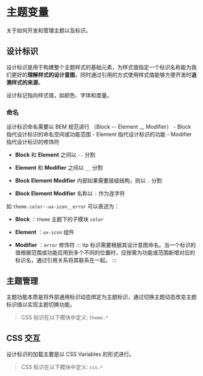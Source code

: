 # 主题变量

关于如何开发和管理主题以及标识。

## 设计标识

设计标识是用于构建整个主题样式的基础元素，为样式值指定一个标识名称能为我们更好的**理解样式的设计意图**，同时通过引用的方式使用样式值能够方便开发时**追溯样式的来源**。

设计标记指向样式值，如颜色、字体和度量。

### 命名

设计标识命名需要以 BEM 规范进行 （Block -- Element __ Modifier）
    - Block 指代设计标识的命名空间或功能范围
    - Element 指代设计标识的功能
    - Modifier 指代设计标识的修饰符


- **Block** 和 **Element** 之间以 `--` 分割

- **Element** 和 **Modifier** 之间以 `__` 分割

- **Block**  **Element** **Modifier** 内部如果需要层级结构，则以 `.` 分割

- **Block**  **Element** **Modifier** 名称以 `-` 作为连字符


如 `theme.color--ux-icon__error` 可以表述为：

- **Block** ：`theme` 主题下的子模块 `color`

- **Element** ：`ux-icon` 组件

- **Modifier** ：`error` 修饰符
::: tip
标识需要根据其设计意图命名。当一个标识的值根据范围或功能应用到多个不同的位置时，应按需为功能或范围新增对应的标识名，通过引用关系将其联系在一起。
:::

## 主题管理

主题功能本质是将外部通用标识动态绑定为主题标识，通过切换主题动态改变主题标识值以实现主题切换功能。

> CSS 标识在以下模块中定义: `theme.*` 


## CSS 交互

设计标识的加载主要是以 CSS Variables 的形式进行。



> CSS 标识在以下模块中定义: `css.*` 







